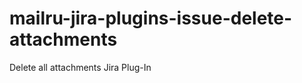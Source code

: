 mailru-jira-plugins-issue-delete-attachments
============================================

Delete all attachments Jira Plug-In